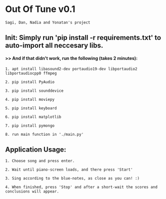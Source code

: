 # Out Of Tune v0.1
    Sagi, Dan, Nadia and Yonatan's project

## Init: Simply run 'pip install -r requirements.txt' to auto-import all neccesary libs.
#### >> And if that didn't work, run the following (takes 2 minutes):
    1. apt install libasound2-dev portaudio19-dev libportaudio2 libportaudiocpp0 ffmpeg

    2. pip install PyAudio

    3. pip install sounddevice

    4. pip install moviepy

    5. pip install keyboard

    6. pip install matplotlib

    7. pip install pymongo

    8. run main function in './main.py'

## Application Usage:

    1. Choose song and press enter.

    2. Wait until piano-screen loads, and there press 'Start'

    3. Sing according to the blue-notes, as close as you can! :)

    4. When finished, press 'Stop' and after a short-wait the scores and conclusions will appear.
